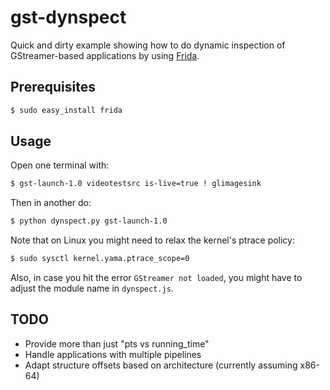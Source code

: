 # gst-dynspect

Quick and dirty example showing how to do dynamic inspection of GStreamer-based
applications by using [Frida](http://www.frida.re/).

## Prerequisites

```sh
$ sudo easy_install frida
```

## Usage

Open one terminal with:

```sh
$ gst-launch-1.0 videotestsrc is-live=true ! glimagesink
```

Then in another do:

```sh
$ python dynspect.py gst-launch-1.0
```

Note that on Linux you might need to relax the kernel's ptrace policy:

```sh
$ sudo sysctl kernel.yama.ptrace_scope=0
```

Also, in case you hit the error `GStreamer not loaded`, you might have to
adjust the module name in `dynspect.js`.

## TODO

- Provide more than just "pts vs running_time"
- Handle applications with multiple pipelines
- Adapt structure offsets based on architecture (currently assuming x86-64)
